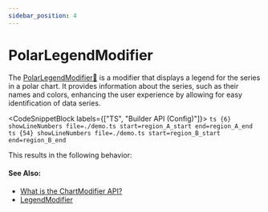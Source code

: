 ```yaml
---
sidebar_position: 4
---
```


# PolarLegendModifier

The [PolarLegendModifier:blue_book:](https://www.scichart.com/documentation/js/v4/typedoc/classes/polarlegendmodifier.html) is a modifier that displays a legend for the series in a polar chart. It provides information about the series, such as their names and colors, enhancing the user experience by allowing for easy identification of data series.

<CodeSnippetBlock labels={["TS", "Builder API (Config)"]}>
    ```ts {6} showLineNumbers file=./demo.ts start=region_A_start end=region_A_end
    ```
    ```ts {54} showLineNumbers file=./demo.ts start=region_B_start end=region_B_end
    ```
</CodeSnippetBlock>

This results in the following behavior:

<LiveDocSnippet name="./demo" />

#### See Also:

* [What is the ChartModifier API?](/2d-charts/chart-modifier-api/chart-modifier-api-overview)
* [LegendModifier](/2d-charts/chart-modifier-api/miscellaneous-modifiers/legend-modifier)